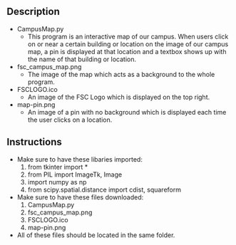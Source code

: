 ## Description
* CampusMap.py
    * This program is an interactive map of our campus. When users click on or near a certain building or location on the image of our campus map, a pin is displayed at that location and a textbox shows up with the name of that building or location.
* fsc_campus_map.png
    * The image of the map which acts as a background to the whole program.
* FSCLOGO.ico
    * An image of the FSC Logo which is displayed on the top right.
* map-pin.png
    * An image of a pin with no background which is displayed each time the user clicks on a location.

## Instructions
* Make sure to have these libaries imported:
    1. from tkinter import *
    2. from PIL import ImageTk, Image
    3. import numpy as np
    4. from scipy.spatial.distance import cdist, squareform
* Make sure to have these files downloaded:
    1. CampusMap.py
    2. fsc_campus_map.png
    3. FSCLOGO.ico
    4. map-pin.png
* All of these files should be located in the same folder.